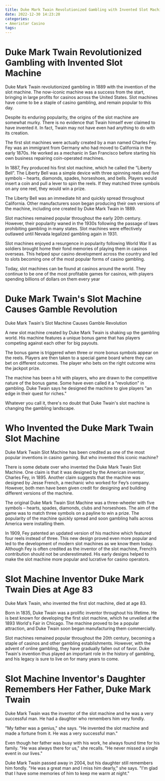 ```yaml
---
title: Duke Mark Twain Revolutionized Gambling with Invented Slot Machine 
date: 2022-12-30 14:23:20
categories:
- Ameristar Casino
tags:
---
```



#  Duke Mark Twain Revolutionized Gambling with Invented Slot Machine 

Duke Mark Twain revolutionized gambling in 1889 with the invention of the slot machine. The now-iconic machine was a success from the start, bringing in large profits for casinos across the United States. Slot machines have come to be a staple of casino gambling, and remain popular to this day.

Despite its enduring popularity, the origins of the slot machine are somewhat murky. There is no evidence that Twain himself ever claimed to have invented it. In fact, Twain may not have even had anything to do with its creation. 

The first slot machines were actually created by a man named Charles Fey. Fey was an immigrant from Germany who had moved to California in the early 1870s. He worked as a mechanic in San Francisco before starting his own business repairing coin-operated machines. 

In 1887, Fey produced his first slot machine, which he called the “Liberty Bell”. The Liberty Bell was a simple device with three spinning reels and five symbols – hearts, diamonds, spades, horseshoes, and bells. Players would insert a coin and pull a lever to spin the reels. If they matched three symbols on any one reel, they would win a prize. 

The Liberty Bell was an immediate hit and quickly spread throughout California. Other manufacturers soon began producing their own versions of the machine, including one created by Duke Mark Twain in 1889. 

Slot machines remained popular throughout the early 20th century. However, their popularity waned in the 1930s following the passage of laws prohibiting gambling in many states. Slot machines were effectively outlawed until Nevada legalized gambling again in 1931. 

Slot machines enjoyed a resurgence in popularity following World War II as soldiers brought home their fond memories of playing them in casinos overseas. This helped spur casino development across the country and led to slots becoming one of the most popular forms of casino gambling. 

Today, slot machines can be found at casinos around the world. They continue to be one of the most profitable games for casinos, with players spending billions of dollars on them every year

#  Duke Mark Twain's Slot Machine Causes Gamble Revolution 

Duke Mark Twain's Slot Machine Causes Gamble Revolution

A new slot machine created by Duke Mark Twain is shaking up the gambling world. His machine features a unique bonus game that has players competing against each other for big payouts.

The bonus game is triggered when three or more bonus symbols appear on the reels. Players are then taken to a special game board where they can bet on different outcomes. The player who bets on the right outcome wins the jackpot prize.

The machine has been a hit with players, who are drawn to the competitive nature of the bonus game. Some have even called it a "revolution" in gambling. Duke Twain says he designed the machine to give players "an edge in their quest for riches."

Whatever you call it, there's no doubt that Duke Twain's slot machine is changing the gambling landscape.

#  Who Invented the Duke Mark Twain Slot Machine 

Duke Mark Twain Slot Machine has been credited as one of the most popular inventions in casino gaming. But who invented this iconic machine?

There is some debate over who invented the Duke Mark Twain Slot Machine. One claim is that it was designed by the American inventor, Charles Fey, in 1895. Another claim suggests that the machine was designed by Jesse French, a mechanic who worked for Fey’s company. However, both men have been given credit for designing and building different versions of the machine.

The original Duke Mark Twain Slot Machine was a three-wheeler with five symbols – hearts, spades, diamonds, clubs and horseshoes. The aim of the game was to match three symbols on a payline to win a prize. The popularity of the machine quickly spread and soon gambling halls across America were installing them.

In 1909, Fey patented an updated version of his machine which featured four reels instead of three. This new design proved even more popular and led to the development of modern slot machines as we know them today. Although Fey is often credited as the inventor of the slot machine, French’s contribution should not be underestimated. His early designs helped to make the slot machine more popular and lucrative for casino operators.

#  Slot Machine Inventor Duke Mark Twain Dies at Age 83 

Duke Mark Twain, who invented the first slot machine, died at age 83.

Born in 1835, Duke Twain was a prolific inventor throughout his lifetime. He is best known for developing the first slot machine, which he unveiled at the 1893 World's Fair in Chicago. The machine proved to be a popular attraction, and Duke Twain soon began manufacturing them commercially.

Slot machines remained popular throughout the 20th century, becoming a staple of casinos and other gambling establishments. However, with the advent of online gambling, they have gradually fallen out of favor. Duke Twain's invention thus played an important role in the history of gambling, and his legacy is sure to live on for many years to come.

# Slot Machine Inventor's Daughter Remembers Her Father, Duke Mark Twain

Duke Mark Twain was the inventor of the slot machine and he was a very successful man. He had a daughter who remembers him very fondly.

"My father was a genius," she says. "He invented the slot machine and made a fortune from it. He was a very successful man."

Even though her father was busy with his work, he always found time for his family. "He was always there for us," she recalls. "He never missed a single event in our lives."

Duke Mark Twain passed away in 2004, but his daughter still remembers him fondly. "He was a great man and I miss him dearly," she says. "I'm glad that I have some memories of him to keep me warm at night."